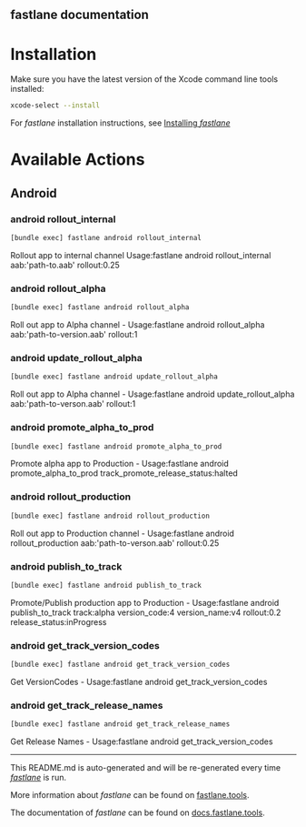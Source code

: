 fastlane documentation
----

# Installation

Make sure you have the latest version of the Xcode command line tools installed:

```sh
xcode-select --install
```

For _fastlane_ installation instructions, see [Installing _fastlane_](https://docs.fastlane.tools/#installing-fastlane)

# Available Actions

## Android

### android rollout_internal

```sh
[bundle exec] fastlane android rollout_internal
```

Rollout app to internal channel Usage:fastlane android rollout_internal aab:'path-to.aab' rollout:0.25

### android rollout_alpha

```sh
[bundle exec] fastlane android rollout_alpha
```

Roll out app to Alpha channel - Usage:fastlane android rollout_alpha aab:'path-to-version.aab' rollout:1

### android update_rollout_alpha

```sh
[bundle exec] fastlane android update_rollout_alpha
```

Roll out app to Alpha channel - Usage:fastlane android update_rollout_alpha aab:'path-to-verson.aab' rollout:1

### android promote_alpha_to_prod

```sh
[bundle exec] fastlane android promote_alpha_to_prod
```

Promote alpha app to Production - Usage:fastlane android promote_alpha_to_prod track_promote_release_status:halted

### android rollout_production

```sh
[bundle exec] fastlane android rollout_production
```

Roll out app to Production channel - Usage:fastlane android rollout_production aab:'path-to-verson.aab' rollout:0.25

### android publish_to_track

```sh
[bundle exec] fastlane android publish_to_track
```

Promote/Publish production app to Production - Usage:fastlane android publish_to_track track:alpha version_code:4 version_name:v4 rollout:0.2 release_status:inProgress

### android get_track_version_codes

```sh
[bundle exec] fastlane android get_track_version_codes
```

Get VersionCodes  - Usage:fastlane android get_track_version_codes

### android get_track_release_names

```sh
[bundle exec] fastlane android get_track_release_names
```

Get Release Names  - Usage:fastlane android get_track_version_codes

----

This README.md is auto-generated and will be re-generated every time [_fastlane_](https://fastlane.tools) is run.

More information about _fastlane_ can be found on [fastlane.tools](https://fastlane.tools).

The documentation of _fastlane_ can be found on [docs.fastlane.tools](https://docs.fastlane.tools).
